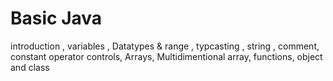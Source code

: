 # Basic Java 
introduction , variables , Datatypes & range , typcasting , string , comment, constant
operator controls, Arrays, Multidimentional array, functions, object and class

